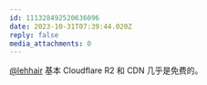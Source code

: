 ```yaml
---
id: 111328492520636096
date: 2023-10-31T07:39:44.020Z
reply: false
media_attachments: 0
---
```


[@lehhair](https://misskey.lehhair.net/@lehhair) 基本 Cloudflare R2 和 CDN 几乎是免费的。

